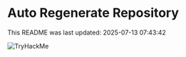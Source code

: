 # Auto Regenerate Repository

This README was last updated: 2025-07-13 07:43:42

 ![TryHackMe](https://tryhackme.com/badge/533634)